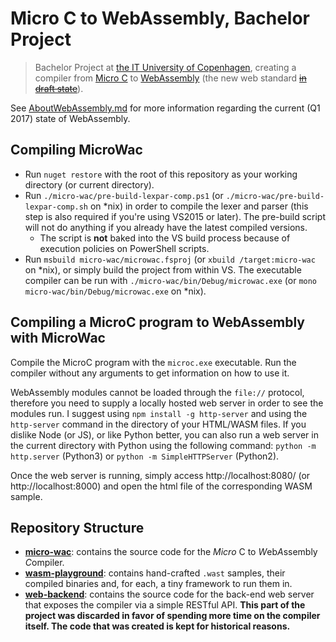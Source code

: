 # Micro C to WebAssembly, Bachelor Project
> Bachelor Project at [the IT University of Copenhagen](https://www.itu.dk/), creating a compiler from [Micro C](https://www.itu.dk/people/sestoft/plc/) to [WebAssembly](http://webassembly.org) (the new web standard [~~in draft state~~](http://webassembly.org/roadmap/)).

See [AboutWebAssembly.md](./About%20WebAssembly.md) for more information regarding the current (Q1 2017) state of WebAssembly.

## Compiling MicroWac
* Run `nuget restore` with the root of this repository as your working directory (or current directory).
* Run `./micro-wac/pre-build-lexpar-comp.ps1` (or `./micro-wac/pre-build-lexpar-comp.sh` on *nix) in order to compile the lexer and parser (this step is also required if you're using VS2015 or later). The pre-build script will not do anything if you already have the latest compiled versions.
  * The script is **not** baked into the VS build process because of execution policies on PowerShell scripts.
* Run `msbuild micro-wac/microwac.fsproj` (or `xbuild /target:micro-wac` on *nix), or simply build the project from within VS. The executable compiler can be run with `./micro-wac/bin/Debug/microwac.exe` (or `mono micro-wac/bin/Debug/microwac.exe` on *nix).

## Compiling a MicroC program to WebAssembly with MicroWac
Compile the MicroC program with the `microc.exe` executable. Run the compiler without any arguments to get information on how to use it.

WebAssembly modules cannot be loaded through the `file://` protocol, therefore you need to supply a locally hosted web server in order to see the modules run.
I suggest using `npm install -g http-server` and using the `http-server` command in the directory of your HTML/WASM files.
If you dislike Node (or JS), or like Python better, you can also run a web server in the current directory with Python using the following command:
`python -m http.server` (Python3) or `python -m SimpleHTTPServer` (Python2).

Once the web server is running, simply access http://localhost:8080/ (or http://localhost:8000) and open the html file of the corresponding WASM sample.

## Repository Structure
* **[micro-wac](./micro-wac)**: contains the source code for the *Micro* C to *W*eb*A*ssembly *C*ompiler.
* **[wasm-playground](./wasm-playground)**: contains hand-crafted `.wast` samples, their compiled binaries and, for each, a tiny framework to run them in.
* **[web-backend](./web-backend)**: contains the source code for the back-end web server that exposes the compiler via a simple RESTful API. **This part of the project was discarded in favor of spending more time on the compiler itself. The code that was created is kept for historical reasons.**
